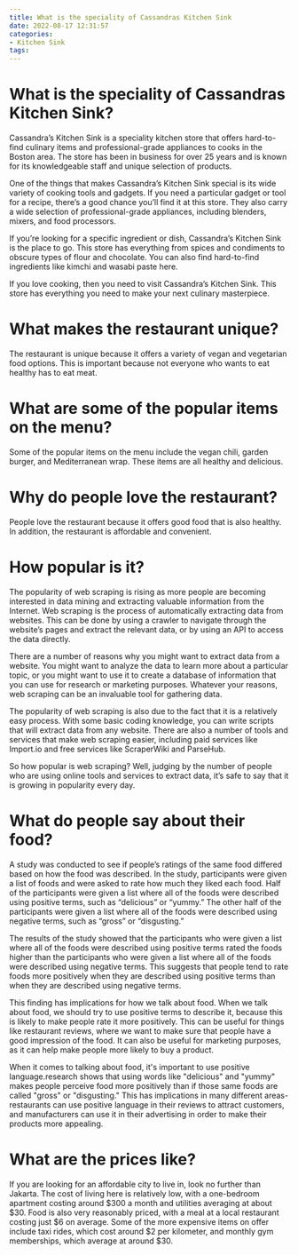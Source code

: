 ```yaml
---
title: What is the speciality of Cassandras Kitchen Sink
date: 2022-08-17 12:31:57
categories:
- Kitchen Sink
tags:
---
```



#  What is the speciality of Cassandras Kitchen Sink?

Cassandra’s Kitchen Sink is a speciality kitchen store that offers hard-to-find culinary items and professional-grade appliances to cooks in the Boston area. The store has been in business for over 25 years and is known for its knowledgeable staff and unique selection of products.

One of the things that makes Cassandra’s Kitchen Sink special is its wide variety of cooking tools and gadgets. If you need a particular gadget or tool for a recipe, there’s a good chance you’ll find it at this store. They also carry a wide selection of professional-grade appliances, including blenders, mixers, and food processors.

If you’re looking for a specific ingredient or dish, Cassandra’s Kitchen Sink is the place to go. This store has everything from spices and condiments to obscure types of flour and chocolate. You can also find hard-to-find ingredients like kimchi and wasabi paste here.

If you love cooking, then you need to visit Cassandra’s Kitchen Sink. This store has everything you need to make your next culinary masterpiece.

#  What makes the restaurant unique?

The restaurant is unique because it offers a variety of vegan and vegetarian food options. This is important because not everyone who wants to eat healthy has to eat meat.

# What are some of the popular items on the menu?

Some of the popular items on the menu include the vegan chili, garden burger, and Mediterranean wrap. These items are all healthy and delicious.

# Why do people love the restaurant?

People love the restaurant because it offers good food that is also healthy. In addition, the restaurant is affordable and convenient.

#  How popular is it?

The popularity of web scraping is rising as more people are becoming interested in data mining and extracting valuable information from the Internet. Web scraping is the process of automatically extracting data from websites. This can be done by using a crawler to navigate through the website’s pages and extract the relevant data, or by using an API to access the data directly.

There are a number of reasons why you might want to extract data from a website. You might want to analyze the data to learn more about a particular topic, or you might want to use it to create a database of information that you can use for research or marketing purposes. Whatever your reasons, web scraping can be an invaluable tool for gathering data.

The popularity of web scraping is also due to the fact that it is a relatively easy process. With some basic coding knowledge, you can write scripts that will extract data from any website. There are also a number of tools and services that make web scraping easier, including paid services like Import.io and free services like ScraperWiki and ParseHub.

So how popular is web scraping? Well, judging by the number of people who are using online tools and services to extract data, it’s safe to say that it is growing in popularity every day.

#  What do people say about their food?



A study was conducted to see if people’s ratings of the same food differed based on how the food was described. In the study, participants were given a list of foods and were asked to rate how much they liked each food. Half of the participants were given a list where all of the foods were described using positive terms, such as “delicious” or “yummy.” The other half of the participants were given a list where all of the foods were described using negative terms, such as “gross” or “disgusting.”

The results of the study showed that the participants who were given a list where all of the foods were described using positive terms rated the foods higher than the participants who were given a list where all of the foods were described using negative terms. This suggests that people tend to rate foods more positively when they are described using positive terms than when they are described using negative terms.

This finding has implications for how we talk about food. When we talk about food, we should try to use positive terms to describe it, because this is likely to make people rate it more positively. This can be useful for things like restaurant reviews, where we want to make sure that people have a good impression of the food. It can also be useful for marketing purposes, as it can help make people more likely to buy a product.


When it comes to talking about food, it's important to use positive language.research shows that using words like "delicious" and "yummy" makes people perceive food more positively than if those same foods are called "gross" or "disgusting." This has implications in many different areas- restaurants can use positive language in their reviews to attract customers, and manufacturers can use it in their advertising in order to make their products more appealing.

#  What are the prices like?

If you are looking for an affordable city to live in, look no further than Jakarta. The cost of living here is relatively low, with a one-bedroom apartment costing around $300 a month and utilities averaging at about $30. Food is also very reasonably priced, with a meal at a local restaurant costing just $6 on average. Some of the more expensive items on offer include taxi rides, which cost around $2 per kilometer, and monthly gym memberships, which average at around $30.